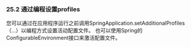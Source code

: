 ### 25.2 通过编程设置profiles

您可以通过在应用程序运行之前调用SpringApplication.setAdditionalProfiles（...）以编程方式设置活动配置文件。 也可以使用Spring的ConfigurableEnvironment接口来激活配置文件。



